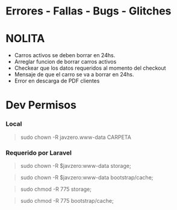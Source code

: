 # Errores - Fallas - Bugs - Glitches

# NOLITA
- Carros activos se deben borrar en 24hs.
- Arreglar funcion de borrar carros activos
- Checkear que los datos requeridos al momento del checkout
- Mensaje de que el carro se va a borrar en 24hs.
- Error en descarga de PDF clientes



# Dev Permisos 

### Local
> sudo chown -R javzero.www-data CARPETA
 
### Requerido por Laravel
> sudo chown -R $javzero:www-data storage;

> sudo chown -R $javzero:www-data bootstrap/cache;

> sudo chmod -R 775 storage;

> sudo chmod -R 775 bootstrap/cache;
